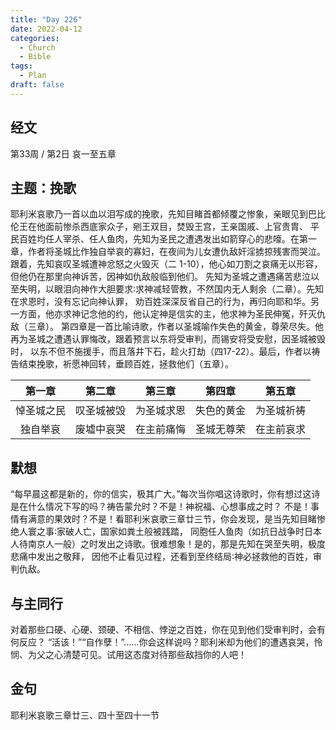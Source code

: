 ```yaml
---
title: "Day 226"
date: 2022-04-12
categories:
  - Church
  - Bible
tags:
  - Plan
draft: false
---
```


## 经文
第33周 / 第2日 哀一至五章

## 主题：挽歌
耶利米哀歌乃一首以血以泪写成的挽歌，先知目睹首都倾覆之惨象，亲眼见到巴比伦王在他面前惨杀西底家众子，剜王双目，焚毁王宫，王亲国戚、上官贵胄、
平民百姓均任人宰杀、任人鱼肉，先知为圣民之遭遇发出如箭穿心的悲嚎。在第一章，作者将圣城比作独自举哀的寡妇，在夜间为儿女遭仇敌奸淫掳掠残害而哭泣。
跟着，先知哀叹圣城遭神忿怒之火毁灭（二  1-10），他心如刀割之哀痛无以形容，但他仍在那里向神诉苦，因神如仇敌般临到他们。
先知为圣城之遭遇痛苦悲泣以至失明，以眼泪向神作大胆要求∶求神减轻管教，不然国内无人剩余（二章）。先知在求恩时，没有忘记向神认罪，
劝百姓深深反省自己的行为，再归向耶和华。另一方面，他亦求神记念他的约，他认定神是信实的主，他求神为圣民伸冤，歼灭仇敌（三章）。
第四章是一首比喻诗歌，作者以圣城喻作失色的黄金，尊荣尽失。他再为圣城之遭遇认罪悔改，跟着预言以东将受审判，而锡安将受安慰，因圣城被毁时，
以东不但不施援手，而且落井下石，趁火打劫（四17-22）。最后，作者以祷告结束挽歌，祈愿神回转，垂顾百姓，拯救他们（五章）。

|   第一章   |   第二章   |   第三章   |   第四章   |   第五章   |
|:-------:|:-------:|:-------:|:-------:|:-------:|
|  悼圣城之民  |  叹圣城被毁  |  为圣城求恩  |  失色的黄金  |  为圣城祈祷  |
|  独自举哀   |  废墟中哀哭  |  在主前痛悔  |  圣城无尊荣  |  在主前哀求  |

## 默想
“每早晨这都是新的，你的信实，极其广大。”每次当你唱这诗歌时，你有想过这诗是在什么情况下写的吗？祷告蒙允时？不是！神祝福、心想事成之时？
不是！事情有满意的果效时？不是！看耶利米哀歌三章廿三节，你会发现，是当先知目睹惨绝人寰之事∶家破人亡，国家如粪土般被践踏，
同胞任人鱼肉（如抗日战争时日本人待南京人一般）之时发出之诗歌。很难想象！是的，那是先知在哭至失明，极度悲痛中发出之敬拜，
因他不止看见过程，还看到至终结局∶神必拯救他的百姓，审判仇敌。

## 与主同行
对着那些口硬、心硬、颈硬、不相信、悖逆之百姓，你在见到他们受审判时，会有何反应？
“活该！”“自作孽！”……你会这样说吗？耶利米却为他们的遭遇哀哭，怜悯、为父之心清楚可见。试用这态度对待那些敌挡你的人吧！

## 金句
耶利米哀歌三章廿三、四十至四十一节

[comment]: <> (## 附录)

